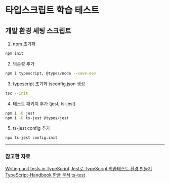 # 타입스크립트 학습 테스트


## 개발 환경 세팅 스크립트

1. npm 초기화
```bash
npm init
```

2. 의존성 추가
```bash
npm i typescript, @types/node --save-dev
```

3. typescript 초기화
tsconfig.json 생성
```bash
tsc --init
```
4. 테스트 패키지 추가 (jest, ts-jest)
```bash
npm i -D jest
npm i -D ts-jest @types/jest	
```

5. ts-jest config 추가
```bash
npx ts-jest config:init
```

---

### 참고한 자료

[Writing unit tests in TypeScript](https://medium.com/@RupaniChirag/writing-unit-tests-in-typescript-d4719b8a0a40) 
[Jest로 TypeScript 학습테스트 환경 만들기](https://gongzza.github.io/javascript/learning-typescript-with-jest/)
[TypeScript-Handbook 한글 문서](https://typescript-kr.github.io/)
[ts-test](https://www.npmjs.com/package/ts-jest)